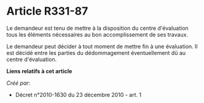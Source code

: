 # Article R331-87

Le demandeur est tenu de mettre à la disposition du centre d'évaluation tous les éléments nécessaires au bon accomplissement
de ses travaux. 

Le demandeur peut décider à tout moment de mettre fin à une évaluation. Il est décidé entre les parties du dédommagement
éventuellement dû au centre d'évaluation.

**Liens relatifs à cet article**

_Créé par_:

  - Décret n°2010-1630 du 23 décembre 2010 - art. 1
